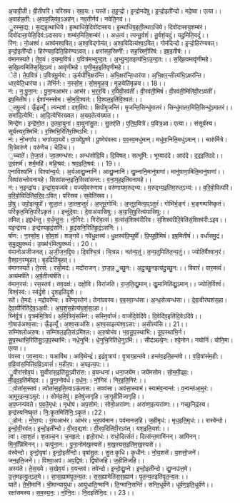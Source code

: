 

  
अ॒यावी॒ती। वी॒तीपरि॑। परि॑स्रव। स्र॒व॒य:। यस्ते॑। त॒इ॒न्दो॒। इ॒न्दो॒मदे॑षु। इ॒न्दो॒इती॑न्दो। मदे॒ष्वा। एत्या।। अ॒वाह॑न्न॒ती:। अ॒वाह॒न्नि्य॑व॒ऽअह॑न्। नव॒तीर्नव॑। नवेति॒नव॑।।  
ु॒रस्स॒द्य:। स॒द्यइ॒त्थाधि॑ये। इ॒त्थाधि॑ये॒दिवो॑दासाय। इ॒त्थाधि॑य॒इती॒त्थाऽधि॑ये। दिवो॑दासाय॒शम्ब॑रं। दिवो॑दासा॒येति॒दिव॑:ऽदासाय। शम्ब॑र॒मिति॒शम्ब॑रं।। अध॒त्यं। त्यन्तु॒र्वशं॑। तु॒र्वशं॒यदुं॑। यदु॒मिति॒यदुं॑।।  
रि॑ण:। नो॒अश्वं॑। अश्व॑मश्व॒वित्। अ॒श्व॒विद्गोम॑त्। अ॒श्व॒विदित्य॑श्व॒ऽवित्। गोम॑दिन्दो। इ॒न्दो॒हिर॑ण्यवत्। इन्दो॒इती॑न्दो। हिर॑ण्यव॒दिति॒हिर॑ण्यऽवत्।। क्षरा॑सह॒स्रिणी॑:। सह॒स्रिणी॒रिष॑:। इष॒इतीष॑:।।  
व॑मानस्यते। ते॒व॒यं। व॒यम्प॒वित्रं॑। प॒वित्र॑मभ्युन्द॒त:। अ॒भ्यु॒न्द॒तइत्य॑भि॒ऽउ॒न्द॒त:।। स॒खि॒त्वमावृ॑णीमहे। स॒खि॒त्वमिति॑स॒खि॒ऽत्वं। आवृ॑णीमहे। वृ॒णी॒म॒ह॒इति॑वृणीमहे।।  
ेते॑। ते॒प॒वित्रं॑। प॒वित्र॑मू॒र्मय॑:। ऊ॒र्मयो॑भि॒क्षर॑न्ति। अ॒भि॒क्षर॑न्ति॒धार॑या। अ॒भि॒क्षर॒न्तीत्य॑भि॒ऽक्षर॑न्ति। धार॒येति॒धार॑या।। तेभि॑र्न:। न॒स्सो॒म॒। सो॒म॒मृ॒ळ॒य॒। मृ॒ळ॒येति॑मृळय।। 18।।  
न॑:। न॒:पु॒ना॒न:। पु॒ना॒नआभ॑र। आभ॑र। भ॒र॒र॒यिं। र॒यिंवी॒रव॑तीं। वी॒रव॑ती॒मिषं॑। वी॒रव॑ती॒मिति॑वी॒रऽव॑तीं। इष॒मितीषं॑।। ईशा॑नस्सोम। सो॒म॒वि॒श्वत॑:। वि॒श्वत॒इति॑वि॒श्वत॑:।।  
॒तमु॒त्यं। ऊँ॒इत्यूँ॑। त्यन्दश॑। दश॒क्षिप॑:। क्षिपो॑मृ॒जन्ति॑। मृ॒जन्ति॒सिन्धु॑मातरं। सिन्धु॑मातर॒मिति॒सिन्धु॑ऽमातरं।। समा॑दि॒त्येभि॑:। आ॒दि॒त्येभि॑रख्यत। अ॒ख्य॒तेत्य॑ख्यत।।  
मिन्द्रे॑ण। इन्द्रे॑णो॒त। उ॒तवा॒युना॑। वा॒युना॑सु॒त:। सु॒तए॑ति। ए॒ति॒प॒वित्रे॑। प॒वित्र॒आ। एत्या।। संसूर्य॑स्य। सूर्य॑स्यर॒श्मिभि॑:। र॒श्मिभि॒रिति॑र॒श्मिऽभि॑:।।  
न॑:। नो॒भगा॑य। भगा॑यवा॒यवे॑। वा॒यवे॑पू॒ष्णे। पू॒ष्णेप॑वस्व। प॒व॒स्व॒मधु॑मान्। मधु॑मा॒निति॒मधु॑ऽमान्।। चारु॑र्मित्रे। मि॒त्रेवरु॑णे। वरु॑णेच। चेति॑च।।  
॒च्चाते॑। ते॒जा॒तं। जा॒तमन्ध॑स:। अन्ध॑सोदि॒वि। दि॒विषत्। सत्भूमि॑:। भूम्याद॑दे। आद॑दे। द॒द॒इति॑ददे।। उ॒ग्रंशर्म॑। शर्म॒महि॑। महि॒श्रव॑:। श्रव॒इति॒श्रव॑:।। 19।।  
ए॒नाविश्वा॑नि। विश्वा॑न्य॒र्य:। अ॒र्यआद्यु॒म्नानि॑। आद्यु॒म्नानि॑। द्यु॒म्नानि॒मानु॑षाणां। मानु॑षाणा॒मिति॒मानु॑षाणां।। सिषा॑सन्तोवनामहे। सिसा॑सन्त॒इति॒सिसा॑सन्त:। व॒ना॒म॒ह॒इति॑वनामहे।।  
न॑:। न॒इन्द्रा॑य। इन्द्रा॑य॒यज्य॑वे। यज्य॑वे॒वरु॑णाय। वरु॑णायम॒रुद्भ्य:। म॒रुद्भ्य॒इति॑म॒रुत्ऽभ्य॑:।। व॒रि॒वो॒वित्परि॑। व॒रि॒वो॒विदिति॑व॒रि॒व॒:ऽवित्। परि॑स्रव। स्र॒वेति॑स्रव।।  
पो॒षु। उपो॒इत्युपो॑। सुजा॒तं। जा॒तम॒प्तुरं॑। अ॒प्तुरं॒गोभि॑:। अ॒प्तुर॒मित्य॒प्ऽतुरं॑। गोभि॑र्भ॒ङ्गं। भ॒ङ्गम्परि॑ष्कृतं। परि॑कृत॒मिति॒परि॑ऽकृतं।। इन्दुं॑दे॒वा:। दे॒वाअ॑यासिषु:। अ॒या॒सि॒षु॒रित्य॑यासिषु:।।  
तमित्। इद्व॑र्धन्तु। व॒र्ध॒न्तु॒न॒:। नो॒गिर॑:। गिरो॑व॒त्सं। व॒त्संसं॒शिश्व॑रीरिव। सं॒शिश्व॑रीरि॒वेति॑सं॒शिश्व॑री:ऽइव।। यइन्द्र॑स्य। इन्द्र॑स्यहृदं॒सनि॑:। हृ॒दं॒सनि॒रिति॑हृ॒दं॒ऽसनि॑:।।  
र्षा॑ण:। न॒स्सो॒म॒। सो॒म॒शं। शङ्गवे॑। गवे॑धु॒क्षस्व॑। धु॒क्षस्व॑पि॒प्युषीं॑। पि॒प्युषी॒मिषं॑। इष॒मितीषं॑।। वर्धा॑समु॒द्रं। स॒मु॒द्रमु॒क्थ्यं॑। उ॒ख्थ॑१॒॑मित्यु॒क्थ्यं॑।। 20।।  
व॑मानोअजीजनत्। अ॒जी॒ज॒न॒द्दि॒वः। दि॒वश्चि॒त्रं। चि॒त्रन्न। नत॑न्य॒तुं। त॒न्य॒तुमिति॑त॒न्य॒तुं।। ज्योति॑र्वैश्वान॒रं। वै॒श्वा॒न॒रम्बृ॒हत्। बृ॒हदिति॑बृ॒हत्।।  
व॑मानस्यते। ते॒रस॑:। रसो॒मद॑:। मदो॑राजन्। रा॒ज॒न्न॒ु॒च्छु॒न:। अ॒दु॒च्छु॒नइत्य॑दु॒च्छु॒न:।। विवारं॑। वार॒मव्यं॑। अव्य॑मर्षति। अ॒र्ष॒तीत्य॑र्षति।।  
व॑मान॒रस॑:। रस॒स्तव॑। तव॒दक्ष॑:। दक्षो॒वि। विरा॑जति। रा॒ज॒ति॒द्यु॒मान्। द्यु॒मानिति॑द्यु॒ऽमान्।। ज्योति॒र्विश्वं॑। विश्वं॒स्व॑:। स्व॑र्दृ॒शे। दृ॒शइति॑दृ॒शे।।  
स्ते॑। ते॒मद॑:। मदो॒वरे॑ण्य:। वरे॑ण्य॒स्तेन॑। तेना॑पवस्व। प॒व॒स्वा॒न्ध॑सा। अ॒न्ध॒सेत्यन्ध॑सा।। दे॒वा॒वीर॑घशंस॒हा। दे॒वा॒वीरिति॑दे॒व॒ऽअ॒वी:। अ॒घ॒शं॒स॒हेत्य॑घ॒शं॒स॒ऽहा।।  
घ्नि॑र्वृ॒त्रं। वृ॒त्रम॑मि॒त्रियं॑। अ॒मि॒त्रियं॒सस्नि॑:। सस्नि॒र्वाजं॑। वाजं॑दि॒वेदि॑वे। दि॒वेदि॑व॒इति॑दि॒वेऽदि॑वे।। गो॒षाउ॑अश्व॒सा:। ऊँ॒इत्यूँ॑। अ॒श्व॒साअ॑सि। अ॒श्व॒साइत्य॑श्व॒ऽसा:। अ॒सीत्य॑सि।। 21।।  
सम्मि॑श्लोअरु॒ष:। सम्मि॑श्ल॒इति॒संऽमि॑श्ल:। अ॒रु॒षोभ॑व। भ॒व॒सू॒प॒स्थाभि॑:। सू॒प॒स्थाभि॒र्न। सू॒प॒स्थाभि॒रिति॑सु॒ऽउ॒प॒स्थाभि॑:। नधे॒नुभि॑:। धे॒नुभि॒रिति॑धे॒नुऽभि॑:।। सीद॑ञ्छ्ये॒न:। श्ये॒नोन। नयोनिं॑। योनि॒मा। एत्या।।  
प॑वस्व। प॒व॒स्व॒य:। यआवि॑थ। आवि॒थेन्द्रं॑। इद्रं॑वृ॒त्राय॑। वृ॒त्राय॒हन्त॑वे। हन्त॑व॒इति॒हन्त॑वे।। व॒व्रि॒वांसं॑म॒ही:। व॒व्रि॒वांस॒मिति॑व॒व्रि॒ऽवासं॑। म॒हीर॒प:। अ॒पइत्य॒प:।।  
ु॒वीरा॑सोव॒यं। सु॒वीरा॑स॒इति॑सु॒ऽवीरा॑स:। व॒यन्धना॑। धना॒जये॑म। जये॑मसोम। सो॒म॒मी॒ढ्व॒:। मी॒ढ्व॒इति॑मीढ्व:।। पु॒ना॒नोव॑र्ध। व॒र्ध॒न॒:। नो॒गिरः॑। गिर॒इति॒गिर॑:।।  
्वोता॑स॒स्तव॑। त्वोता॑स॒इति॒त्वाऽऊ॑तास:। तवव॑सा। अव॑सा॒स्याम॑। स्याम॑व॒न्वन्त॑:। व॒न्वन्त॑आ॒मुर॑:। आ॒मुर॒इत्या॒ऽमुर॑:।। सोम॑व्र॒तेषु॑। व्र॒तेषु॑जागृहि। जा॒गृ॒हीति॑जागृहि।।  
अ॒प॒घ्नन्प॑वते। प॒व॒ते॒मृध॑:। मृधोप॑। अप॒सोम॑:। सोमो॒अरा॑व्ण:। अरा॑व्ण॒इत्यरा॑व्ण:।। गच्छ्॒नि्द्र॑स्य। इन्द्र॑स्यनिष्कृ॒तं। नि॒:कृ॒तमिति॑नि॒:ऽकृ॒तं।।22।  
॒होन॑:। नो॒रा॒य:। रा॒यआभ॑र। आभ॑र। भ॒र॒पव॑मान। पव॑मानज॒हि। ज॒हीमृध॑:। मृध॒इति॒मृध॑:।। रास्वे॑न्दो। इ॒न्दो॒वी॒रव॑त्। इ॒न्दो॒इती॑न्दो। वी॒रव॒द्यश॑:। वी॒रव॒दिति॑वी॒रऽव॑त्। यश॒इति॒यश॑:।।  
त्वा॑। त्वा॒श॒तं। श॒तञ्च॒न। च॒नहृत॑:। हृतो॒राध॑:। राधो॒दित्सं॑तं। दित्स॑न्त॒मामि॑नन्। आमि॑नन्। मि॒न॒न्निि॑मिनन्।। यत्पु॑ना॒न:। पु॒ना॒नोम॑ख॒स्यसे॑। म॒ख॒स्यस॒इति॑म॒ख॒स्यसे॑।।  
व॑स्वेन्दो। इ॒न्दो॒वृषा॑। इ॒न्दो॒इती॑न्दो। वृषा॑सु॒त:। सु॒त:कृ॒धि। कृ॒धीन॑:। नो॒य॒शसे॑। य॒शसो॒जने॑। जन॒इति॒जने॑।। विश्वा॒अप॑। अप॒द्विष॑:। द्विषो॑जहि। ज॒हीति॑जहि।।  
अस्य॑ते। ते॒स॒ख्ये। स॒खेव॒यं। व॒यन्तव॑। तवे॑न्दो। इ॒न्दो॒द्यु॒म्ने। इ॒न्दो॒इती॑न्दो। द्यु॒म्नउ॑त्त॒मे। उ॒त्त॒मइत्यु॒त्ऽत॒मे।। सा॒स॒ह्याम॑पृ॒त॒न्य॒त:। स॒स॒ह्यामेति॑स॒स॒ह्याम॑। पृ॒त॒न्य॒तइति॑पृ॒त॒न्य॒त:।।  
याते॑। ते॒भी॒मानि॑। भी॒मान्यायु॑धा। आयु॑धाति॒ग्मानि॑। ति॒ग्मानि॒सन्ति॑। सन्ति॒धूर्व॑णे। धूर्व॑ण॒इति॒धूर्व॑णे।। रक्षा॑समस्य। स॒म॒स्य॒न॒:। नो॒नि॒द:। नि॒दइति॑नि॒द:।। 23।।  
